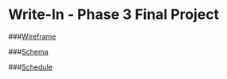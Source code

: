 # Write-In - Phase 3 Final Project


###[Wireframe](wireframe.md)

###[Schema](schema.md)

###[Schedule](schedule.md)